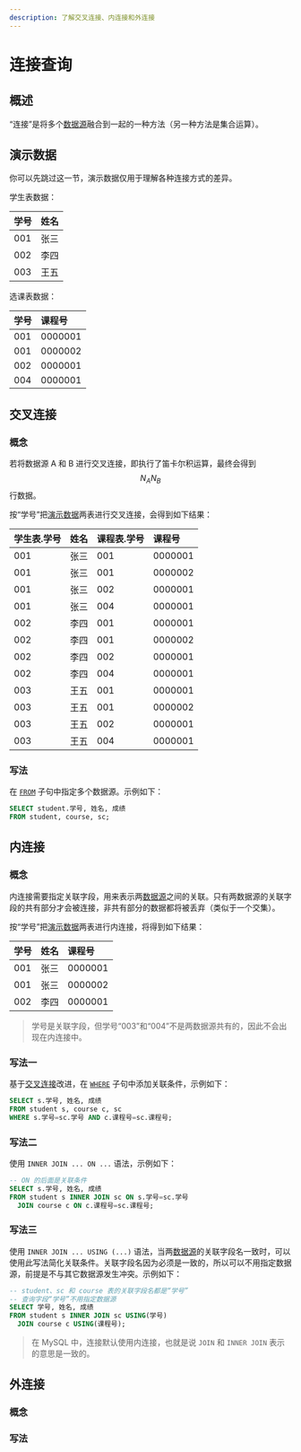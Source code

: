 ```yaml
---
description: 了解交叉连接、内连接和外连接
---
```


# 连接查询

## 概述 <a id="summary"></a>

“连接”是将多个[数据源](basic_query.md#from)融合到一起的一种方法（另一种方法是集合运算）。

## 演示数据

你可以先跳过这一节，演示数据仅用于理解各种连接方式的差异。

学生表数据：

| 学号 | 姓名 |
| :--- | :--- |
| 001 | 张三 |
| 002 | 李四 |
| 003 | 王五 |

选课表数据：

| 学号 | 课程号 |
| :--- | :--- |
| 001 | 0000001 |
| 001 | 0000002 |
| 002 | 0000001 |
| 004 | 0000001 |

## 交叉连接 <a id="cross_join"></a>

### 概念

若将数据源 A 和 B 进行交叉连接，即执行了笛卡尔积运算，最终会得到 $$N_{A}N_{B}$$ 行数据。  

按“学号”把[演示数据](join_query.md#yan-shi-shu-ju)两表进行交叉连接，会得到如下结果：

| 学生表.学号 | 姓名 | 课程表.学号 | 课程号 |
| :--- | :--- | :--- | :--- |
| 001 | 张三 | 001 | 0000001 |
| 001 | 张三 | 001 | 0000002 |
| 001 | 张三 | 002 | 0000001 |
| 001 | 张三 | 004 | 0000001 |
| 002 | 李四 | 001 | 0000001 |
| 002 | 李四 | 001 | 0000002 |
| 002 | 李四 | 002 | 0000001 |
| 002 | 李四 | 004 | 0000001 |
| 003 | 王五 | 001 | 0000001 |
| 003 | 王五 | 001 | 0000002 |
| 003 | 王五 | 002 | 0000001 |
| 003 | 王五 | 004 | 0000001 |

### 写法

在 [`FROM`](basic_query.md#from) 子句中指定多个数据源。示例如下：

```sql
SELECT student.学号, 姓名, 成绩
FROM student, course, sc;
```

## 内连接 <a id="inner_join"></a>

### 概念

内连接需要指定关联字段，用来表示两[数据源](basic_query.md#from)之间的关联。只有两数据源的关联字段的共有部分才会被连接，非共有部分的数据都将被丢弃（类似于一个交集）。

按“学号”把[演示数据](join_query.md#yan-shi-shu-ju)两表进行内连接，将得到如下结果：

| 学号 | 姓名 | 课程号 |
| :--- | :--- | :--- |
| 001 | 张三 | 0000001 |
| 001 | 张三 | 0000002 |
| 002 | 李四 | 0000001 |

> 学号是关联字段，但学号“003”和“004”不是两数据源共有的，因此不会出现在内连接中。

### 写法一

基于[交叉连接](join_query.md#cross_join)改进，在 [`WHERE`](basic_query.md#where) 子句中添加关联条件，示例如下：

```sql
SELECT s.学号, 姓名, 成绩
FROM student s, course c, sc
WHERE s.学号=sc.学号 AND c.课程号=sc.课程号;
```

### 写法二

使用 `INNER JOIN ... ON ...` 语法，示例如下：

```sql
-- ON 的后面是关联条件
SELECT s.学号, 姓名, 成绩
FROM student s INNER JOIN sc ON s.学号=sc.学号
  JOIN course c ON c.课程号=sc.课程号;
```

### 写法三

使用 `INNER JOIN ... USING (...)` 语法，当两[数据源](basic_query.md#from)的关联字段名一致时，可以使用此写法简化关联条件。关联字段名因为必须是一致的，所以可以不用指定数据源，前提是不与其它数据源发生冲突。示例如下：

```sql
-- student、sc 和 course 表的关联字段名都是“学号”
-- 查询字段“学号”不用指定数据源
SELECT 学号, 姓名, 成绩
FROM student s INNER JOIN sc USING(学号)
  JOIN course c USING(课程号);
```

> 在 MySQL 中，连接默认使用内连接，也就是说 `JOIN` 和 `INNER JOIN` 表示的意思是一致的。

## 外连接 <a id="outer_join"></a>

### 概念

### 写法

